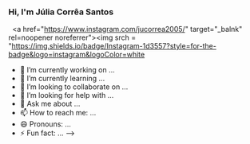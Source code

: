 ### Hi, I'm Júlia Corrêa Santos

&nbsp; <a href="https://www.instagram.com/jucorrea2005/" target="_balnk" rel=noopener noreferrer"><img
srch = "https://img.shields.io/badge/Instagram-1d3557?style=for-the-badge&logo=instagram&logoColor=white
- 🔭 I’m currently working on ...
- 🌱 I’m currently learning ...
- 👯 I’m looking to collaborate on ...
- 🤔 I’m looking for help with ...
- 💬 Ask me about ...
- 📫 How to reach me: ...
- 😄 Pronouns: ...
- ⚡ Fun fact: ...
-->
